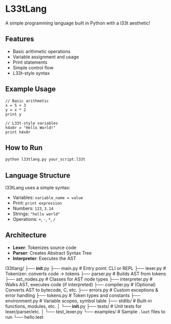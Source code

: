 # L33tLang

A simple programming language built in Python with a l33t aesthetic!

## Features

- Basic arithmetic operations
- Variable assignment and usage
- Print statements
- Simple control flow
- L33t-style syntax

## Example Usage

```
// Basic arithmetic
x = 5 + 3
y = x * 2
print y

// L33t-style variables
h4x0r = "Hello World!"
print h4x0r
```

## How to Run

```bash
python l33tlang.py your_script.l33t
```

## Language Structure

l33tLang uses a simple syntax:
- Variables: `variable_name = value`
- Print: `print expression`
- Numbers: `123`, `3.14`
- Strings: `"hello world"`
- Operations: `+`, `-`, `*`, `/`

## Architecture

- **Lexer**: Tokenizes source code
- **Parser**: Creates Abstract Syntax Tree
- **Interpreter**: Executes the AST

l33tlang/
├── __init__.py
├── main.py                # Entry point: CLI or REPL
├── lexer.py               # Tokenizer: converts code → tokens
├── parser.py              # Builds AST from tokens
├── ast_nodes.py           # Classes for AST node types
├── interpreter.py         # Walks AST, executes code (if interpreted)
├── compiler.py            # (Optional) Converts AST to bytecode, C, etc.
├── errors.py              # Custom exceptions & error handling
├── tokens.py              # Token types and constants
├── environment.py         # Variable scopes, symbol table
├── stdlib/                # Built-in functions, modules, etc.
│   └── __init__.py
├── tests/                 # Unit tests for lexer/parser/etc.
│   └── test_lexer.py
└── examples/              # Sample `.leet` files to run
    └── hello.leet

